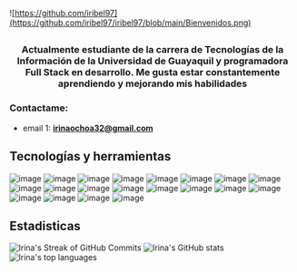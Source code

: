 ![https://github.com/iribel97](https://github.com/iribel97/iribel97/blob/main/Bienvenidos.png)
##
<div id="header" align="center">
  <h3> Actualmente estudiante de la carrera de Tecnologías de la Información de la Universidad de Guayaquil y programadora Full Stack en desarrollo. Me gusta estar constantemente aprendiendo y mejorando mis habilidades
  </h3>
</div>


### Contactame:

- email 1: **irinaochoa32@gmail.com**


## Tecnologías y herramientas 
![image](https://img.shields.io/badge/Figma-F24E1E?style=for-the-badge&logo=figma&logoColor=white) 
![image](https://img.shields.io/badge/Canva-%2300C4CC.svg?&style=for-the-badge&logo=Canva&logoColor=white) 
![image](https://img.shields.io/badge/Notion-2F2625?style=for-the-badge&logo=notion&logoColor=white) 
![image](https://img.shields.io/badge/Oracle-F80000?style=for-the-badge&logo=oracle&logoColor=black) 
![image](https://img.shields.io/badge/MySQL-005C84?style=for-the-badge&logo=mysql&logoColor=white) 
![image](https://img.shields.io/badge/Angular-DD0031?style=for-the-badge&logo=angular&logoColor=white) 
![image](https://img.shields.io/badge/Bootstrap-563D7C?style=for-the-badge&logo=bootstrap&logoColor=white) 
![image](https://img.shields.io/badge/GitKraken-179287?style=for-the-badge&logo=GitKraken&logoColor=white) 
![image](https://img.shields.io/badge/Node%20js-339933?style=for-the-badge&logo=nodedotjs&logoColor=white) 
![image](https://img.shields.io/badge/Postman-FF6C37?style=for-the-badge&logo=Postman&logoColor=white) 
![image](https://img.shields.io/badge/React-20232A?style=for-the-badge&logo=react&logoColor=61DAFB) 
![image](https://img.shields.io/badge/Spring_Boot-6DB33F?style=for-the-badge&logo=spring-boot&logoColor=white)
![image](https://img.shields.io/badge/Tailwind_CSS-38B2AC?style=for-the-badge&logo=tailwind-css&logoColor=white)
![image](https://img.shields.io/badge/Vite-B73BFE?style=for-the-badge&logo=vite&logoColor=FFD62E)
![image](https://img.shields.io/badge/Xampp-F37623?style=for-the-badge&logo=xampp&logoColor=white)
![image](https://img.shields.io/badge/IntelliJ_IDEA-000000.svg?style=for-the-badge&logo=intellij-idea&logoColor=white)
![image](https://img.shields.io/badge/Notepad++-90E59A.svg?style=for-the-badge&logo=notepad%2B%2B&logoColor=black)
![image](https://img.shields.io/badge/VSCode-0078D4?style=for-the-badge&logo=visual%20studio%20code&logoColor=white)
![image](https://img.shields.io/badge/apache%20netbeans-1B6AC6?style=for-the-badge&logo=apache%20netbeans%20IDE&logoColor=white)
![image](https://img.shields.io/badge/GIT-E44C30?style=for-the-badge&logo=git&logoColor=white)




## Estadisticas

![Irina's Streak of GitHub Commits](https://streak-stats.demolab.com?user=iribel97&theme=moltack&hide_border=true&locale=es&date_format=j%20M%5B%20Y%5D)
![Irina's GitHub stats](https://github-readme-stats.vercel.app/api?username=iribel97&show_icons=true&theme=moltack&rank_icon=github)
![Irina's top languages](https://github-readme-stats.vercel.app/api/top-langs/?username=iribel97&layout=compact&theme=moltack)


<!--

[![iribel97's GitHub stats](https://github-readme-stats.vercel.app/api?username=iribel97)](https://github.com/iribel97/github-readme-stats)

[![GitHub Streak](https://streak-stats.demolab.com/?user=iribel97&theme=ambient-gradient)](https://git.io/streak-stats)

 <img src="https://github-readme-stats.vercel.app/api?username=iribel97&show_icons=true&include_all_commits=true&count_private=true&theme=moltack" alt="Irina's GitHub stats">

 <div align="center">
  <a href="https://git.io/streak-stats">
    <img src="https://streak-stats.demolab.com?user=iribel97&theme=moltack&hide_border=true&locale=es&date_format=j%20M%5B%20Y%5D" alt="Irina's Streak of GitHub Commits">
  </a>
  <img src="https://github-readme-stats.vercel.app/api?username=iribel97&show_icons=true&theme=moltack&rank_icon=github" alt="Irina's GitHub stats">
</div>

<p align="center">
  <img src="https://github-readme-stats.vercel.app/api/top-langs/?username=iribel97&layout=compact&theme=moltack" alt="Irina's top languages">
</p>


**iribel97/iribel97** is a ✨ _special_ ✨ repository because its `README.md` (this file) appears on your GitHub profile.

| <a href="https://github.com/iribel97/github-readme-stats"><img align="center" src="https://github-readme-stats.vercel.app/api?username=iribel97&show_icons=true&include_all_commits=true&theme=buefy&hide_border=true" alt="Irina's github stats" /></a> | <a href="https://github.com/iribel97/github-readme-stats"><img align="center" src="https://github-readme-stats.vercel.app/api/top-langs/?username=iribel97&layout=compact&theme=buefy&hide_border=true" /></a> |
| ------------- | ------------- |
Here are some ideas to get you started:

- 🔭 I’m currently working on ...
- 🌱 I’m currently learning ...
- 👯 I’m looking to collaborate on ...
- 🤔 I’m looking for help with ...
- 💬 Ask me about ...
- 📫 How to reach me: ...
- 😄 Pronouns: ...
- ⚡ Fun fact: ...
-->

